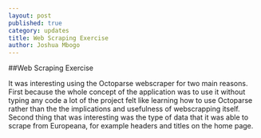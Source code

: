 ```yaml
---
layout: post
published: true
category: updates
title: Web Scraping Exercise
author: Joshua Mbogo
---
```

##Web Scraping Exercise

It was interesting using the Octoparse webscraper for two main reasons. First because the whole concept of the application was to use it without typing any code a lot of the project felt like learning how to use Octoparse rather than the the implications and usefulness of webscrapping itself. Second thing that was interesting was the type of data that it was able to scrape from Europeana, for example headers and titles on the home page.
